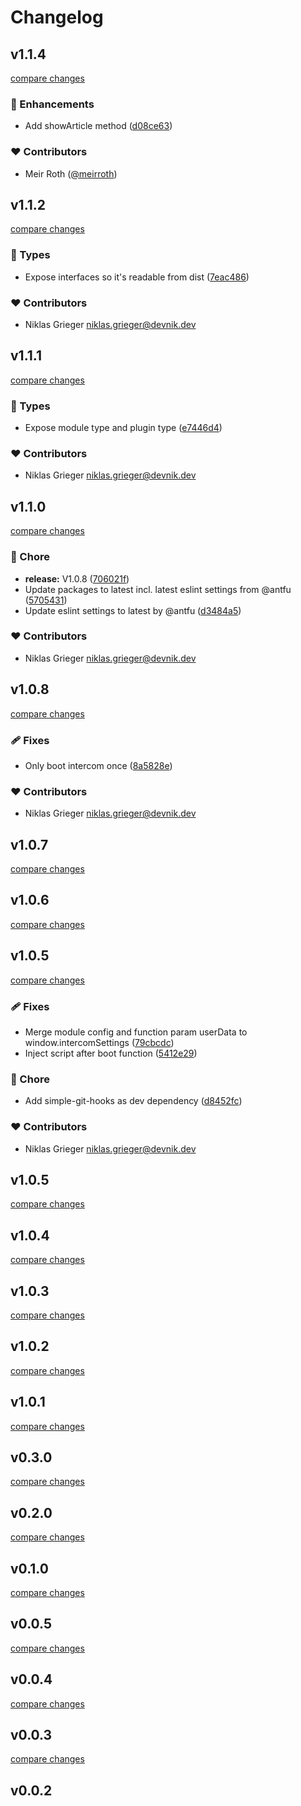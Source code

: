 # Changelog


## v1.1.4

[compare changes](https://github.com/devonik/nuxt-3-intercom/compare/v1.1.2...v1.1.4)

### 🚀 Enhancements

- Add showArticle method ([d08ce63](https://github.com/devonik/nuxt-3-intercom/commit/d08ce63))

### ❤️ Contributors

- Meir Roth ([@meirroth](http://github.com/meirroth))

## v1.1.2

[compare changes](https://github.com/devonik/nuxt-3-intercom/compare/v1.1.1...v1.1.2)

### 🌊 Types

- Expose interfaces so it's readable from dist ([7eac486](https://github.com/devonik/nuxt-3-intercom/commit/7eac486))

### ❤️ Contributors

- Niklas Grieger <niklas.grieger@devnik.dev>

## v1.1.1

[compare changes](https://github.com/devonik/nuxt-3-intercom/compare/v1.1.0...v1.1.1)

### 🌊 Types

- Expose module type and plugin type ([e7446d4](https://github.com/devonik/nuxt-3-intercom/commit/e7446d4))

### ❤️ Contributors

- Niklas Grieger <niklas.grieger@devnik.dev>

## v1.1.0

[compare changes](https://github.com/devonik/nuxt-3-intercom/compare/v1.0.8...v1.1.0)

### 🏡 Chore

- **release:** V1.0.8 ([706021f](https://github.com/devonik/nuxt-3-intercom/commit/706021f))
- Update packages to latest incl. latest eslint settings from @antfu ([5705431](https://github.com/devonik/nuxt-3-intercom/commit/5705431))
- Update eslint settings to latest by @antfu ([d3484a5](https://github.com/devonik/nuxt-3-intercom/commit/d3484a5))

### ❤️ Contributors

- Niklas Grieger <niklas.grieger@devnik.dev>

## v1.0.8

[compare changes](https://github.com/devonik/nuxt-3-intercom/compare/v1.0.7...v1.0.8)

### 🩹 Fixes

- Only boot intercom once ([8a5828e](https://github.com/devonik/nuxt-3-intercom/commit/8a5828e))

### ❤️  Contributors

- Niklas Grieger <niklas.grieger@devnik.dev>

## v1.0.7

[compare changes](https://github.com/devonik/nuxt-3-intercom/compare/v1.0.6...v1.0.7)

## v1.0.6

[compare changes](https://github.com/devonik/nuxt-3-intercom/compare/v1.0.5...v1.0.6)

## v1.0.5

[compare changes](https://github.com/devonik/nuxt-3-intercom/compare/v1.0.2...v1.0.5)

### 🩹 Fixes

- Merge module config and function param userData to window.intercomSettings ([79cbcdc](https://github.com/devonik/nuxt-3-intercom/commit/79cbcdc))
- Inject script after boot function ([5412e29](https://github.com/devonik/nuxt-3-intercom/commit/5412e29))

### 🏡 Chore

- Add simple-git-hooks as dev dependency ([d8452fc](https://github.com/devonik/nuxt-3-intercom/commit/d8452fc))

### ❤️  Contributors

- Niklas Grieger <niklas.grieger@devnik.dev>

## v1.0.5

[compare changes](https://github.com/devonik/nuxt-3-intercom/compare/v1.0.2...v1.0.5)

## v1.0.4

[compare changes](https://github.com/devonik/nuxt-3-intercom/compare/v1.0.2...v1.0.4)

## v1.0.3

[compare changes](https://github.com/devonik/nuxt-3-intercom/compare/v1.0.2...v1.0.3)

## v1.0.2

[compare changes](https://github.com/devonik/nuxt-3-intercom/compare/v1.0.1...v1.0.2)

## v1.0.1

[compare changes](https://github.com/devonik/nuxt-3-intercom/compare/v0.3.0...v1.0.1)

## v0.3.0

[compare changes](https://github.com/devonik/nuxt-3-intercom/compare/v0.2.0...v0.3.0)

## v0.2.0

[compare changes](https://github.com/devonik/nuxt-3-intercom/compare/v0.1.0...v0.2.0)

## v0.1.0

[compare changes](https://github.com/devonik/nuxt-3-intercom/compare/v0.0.5...v0.1.0)

## v0.0.5

[compare changes](https://github.com/devonik/nuxt-3-intercom/compare/v0.0.4...v0.0.5)

## v0.0.4

[compare changes](https://github.com/devonik/nuxt-3-intercom/compare/v0.0.3...v0.0.4)

## v0.0.3

[compare changes](https://github.com/devonik/nuxt-3-intercom/compare/v0.0.2...v0.0.3)

## v0.0.2

